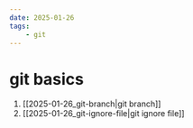 ```yaml
---
date: 2025-01-26 
tags: 
    - git
---
```


# git basics


1. [[2025-01-26_git-branch|git branch]]
2. [[2025-01-26_git-ignore-file|git ignore file]]

